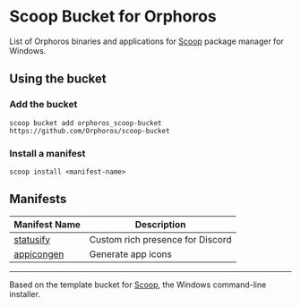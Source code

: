 # Scoop Bucket for Orphoros

List of Orphoros binaries and applications for [Scoop](https://scoop.sh) package manager for Windows.

## Using the bucket

### Add the bucket

```pwsh
scoop bucket add orphoros_scoop-bucket https://github.com/Orphoros/scoop-bucket
```

### Install a manifest

```pwsh
scoop install <manifest-name>
```
## Manifests

| Manifest Name | Description |
| --- | --- |
| [statusify](./bucket/statusify.json) | Custom rich presence for Discord |
| [appicongen](./bucket/appicongen.json) | Generate app icons |

---

Based on the template bucket for [Scoop](https://scoop.sh), the Windows command-line installer.
